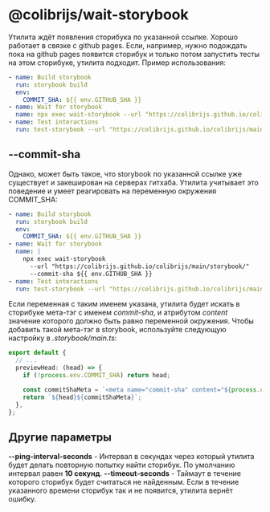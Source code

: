 # @colibrijs/wait-storybook

Утилита ждёт появления сторибука по указанной ссылке. Хорошо работает в связке с github pages. Если,
например, нужно подождать пока на github pages появится сторибук и только потом запустить тесты на
этом сторибуке, утилита подходит. Пример использования:

```yml
- name: Build storybook
  run: storybook build
  env:
    COMMIT_SHA: ${{ env.GITHUB_SHA }}
- name: Wait for storybook
  name: npx exec wait-storybook --url "https://colibrijs.github.io/colibrijs/main/storybook/"
- name: Test interactions
  run: test-storybook --url "https://colibrijs.github.io/colibrijs/main/storybook/"
```

## --commit-sha

Однако, может быть такое, что storybook по указанной ссылке уже существует и закеширован на серверах
гитхаба. Утилита учитывает это поведение и умеет реагировать на переменную окружения COMMIT_SHA:

```yml
- name: Build storybook
  run: storybook build
  env:
    COMMIT_SHA: ${{ env.GITHUB_SHA }}
- name: Wait for storybook
  name: |
    npx exec wait-storybook
      --url "https://colibrijs.github.io/colibrijs/main/storybook/"
      --commit-sha ${{ env.GITHUB_SHA }}
- name: Test interactions
  run: test-storybook --url "https://colibrijs.github.io/colibrijs/main/storybook/"
```

Если переменная с таким именем указана, утилита будет искать в сторибуке мета-тэг с именем
_commit-sha_, и атрибутом _content_ значение которого должно быть равно переменной окружения. Чтобы
добавить такой мета-тэг в storybook, используйте следующую настройку в _.storybook/main.ts_:

```ts
export default {
  // ...
  previewHead: (head) => {
    if (!process.env.COMMIT_SHA) return head;

    const commitShaMeta = `<meta name="commit-sha" content="${process.env.COMMIT_SHA}">`;
    return `${head}${commitShaMeta}`;
  },
};
```

## Другие параметры

**--ping-interval-seconds** -
Интервал в секундах через который утилита будет делать повторную попытку найти сторибук.
По умолчанию интервал равен **10 секунд**.
**--timeout-seconds** -
Таймаут в течение которого сторибук будет считаться не найденным. Если в течение указанного
времени сторибук так и не появится, утилита вернёт ошибку.
